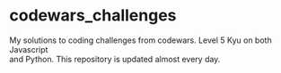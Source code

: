 # codewars_challenges

My solutions to coding challenges from codewars. Level 5 Kyu on both Javascript
<br />and Python. This repository is updated almost every day.
